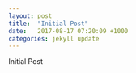 ```yaml
---
layout: post
title:  "Initial Post"
date:   2017-08-17 07:20:09 +1000
categories: jekyll update
---
```

Initial Post

